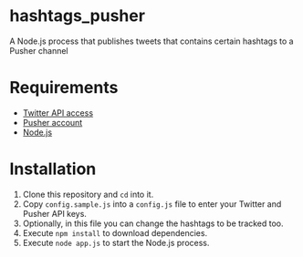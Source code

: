 # hashtags_pusher

A Node.js process that publishes tweets that contains certain hashtags to a Pusher channel

# Requirements

- [Twitter API access](https://apps.twitter.com/app/new)
- [Pusher account](https://pusher.com/signup)
- [Node.js](https://nodejs.org/en/download/)

# Installation
1. Clone this repository and `cd` into it.
2. Copy `config.sample.js` into a `config.js` file to enter your Twitter and Pusher API keys.
3. Optionally, in this file you can change the hashtags to be tracked too.
4. Execute `npm install` to download dependencies.
5. Execute `node app.js` to start the Node.js process.

